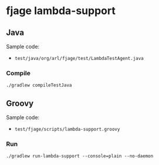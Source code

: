 # fjage lambda-support

## Java

Sample code:
* `test/java/org/arl/fjage/test/LambdaTestAgent.java`

### Compile

```
./gradlew compileTestJava
```

## Groovy

Sample code:
* `test/fjage/scripts/lambda-support.groovy`

### Run

```
./gradlew run-lambda-support --console=plain --no-daemon
```